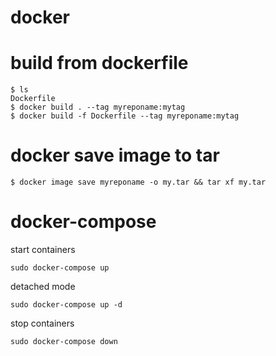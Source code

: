 # docker

# build from dockerfile

```
$ ls
Dockerfile
$ docker build . --tag myreponame:mytag
$ docker build -f Dockerfile --tag myreponame:mytag
```

# docker save image to tar

```
$ docker image save myreponame -o my.tar && tar xf my.tar
```

# docker-compose

start containers

`sudo docker-compose up`

detached mode

`sudo docker-compose up -d` 

stop containers

`sudo docker-compose down`


